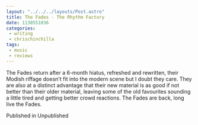 ```yaml
---
layout: "../../../layouts/Post.astro"
title: The Fades - The Rhythm Factory
date: 1138551036
categories:
 - writing
 - chrischinchilla
tags: 
 - music 
 - reviews
---
```


The Fades return after a 6-month hiatus, refreshed and rewritten, their Modish riffage doesn't fit into the modern scene but I doubt they care. They are also at a distinct advantage that their new material is as good if not better than their older material, leaving some of the old favourites sounding a little tired and getting better crowd reactions. The Fades are back, long live the Fades.

Published in Unpublished
